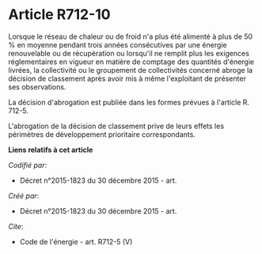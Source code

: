 # Article R712-10

Lorsque le réseau de chaleur ou de froid n'a plus été alimenté à plus de 50 % en moyenne pendant trois années consécutives
par une énergie renouvelable ou de récupération ou lorsqu'il ne remplit plus les exigences réglementaires en vigueur en
matière de comptage des quantités d'énergie livrées, la collectivité ou le groupement de collectivités concerné abroge la
décision de classement après avoir mis à même l'exploitant de présenter ses observations. 

La décision d'abrogation est publiée dans les formes prévues à l'article R. 712-5. 

L'abrogation de la décision de classement prive de leurs effets les périmètres de développement prioritaire correspondants.

**Liens relatifs à cet article**

_Codifié par_:

  - Décret n°2015-1823 du 30 décembre 2015 - art.

_Créé par_:

  - Décret n°2015-1823 du 30 décembre 2015 - art.

_Cite_:

  - Code de l'énergie - art. R712-5 (V)
